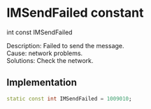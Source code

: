 


# IMSendFailed constant







int const IMSendFailed
  




<p>Description: Failed to send the message. <br>Cause: network problems. <br>Solutions: Check the network.</p>



## Implementation

```dart
static const int IMSendFailed = 1009010;
```







